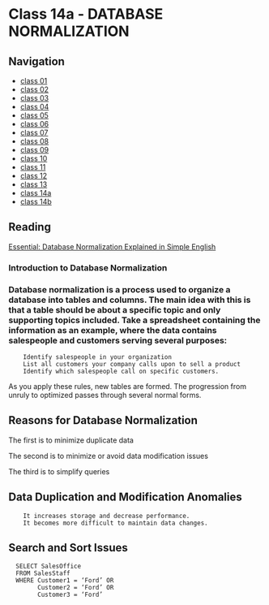 # Class 14a - DATABASE NORMALIZATION


## Navigation ##
 - [class 01](class-01.md)
 - [class 02](class-02.md)
 - [class 03](class-03.md) 
 - [class 04](class-04.md)
 - [class 05](class-05.md)
 - [class 06](class-06.md)
 - [class 07](class-07.md)
 - [class 08](class-08.md)
 - [class 09](class-09.md) 
 - [class 10](class-10.md)
 - [class 11](class-11.md)
 - [class 12](class-12.md)
 - [class 13](class-13.md)
 - [class 14a](class-14a.md)
 - [class 14b](class-14b.md)
 <!-- - [class 15](class-15.md)
 - [class 16](class-16.md)
 - [class 17](class-17.md)
 - [class 18](class-18.md) -->

## Reading
[Essential: Database Normalization Explained in Simple English](https://www.essentialsql.com/get-ready-to-learn-sql-database-normalization-explained-in-simple-english/)

### Introduction to Database Normalization

### Database normalization is a process used to organize a database into tables and columns.  The main idea with this is that a table should be about a specific topic and only supporting topics included. Take a spreadsheet containing the information as an example, where the data contains salespeople and customers serving several purposes:


        Identify salespeople in your organization
        List all customers your company calls upon to sell a product
        Identify which salespeople call on specific customers.


As you apply these rules, new tables are formed. The progression from unruly to optimized passes through several normal forms.


## Reasons for Database Normalization

The first is to minimize duplicate data

The second is to minimize or avoid data modification issues

The third is to simplify queries

## Data Duplication and Modification Anomalies

        It increases storage and decrease performance.
        It becomes more difficult to maintain data changes.

## Search and Sort Issues

      SELECT SalesOffice
      FROM SalesStaff
      WHERE Customer1 = ‘Ford’ OR
            Customer2 = ‘Ford’ OR
            Customer3 = ‘Ford’

